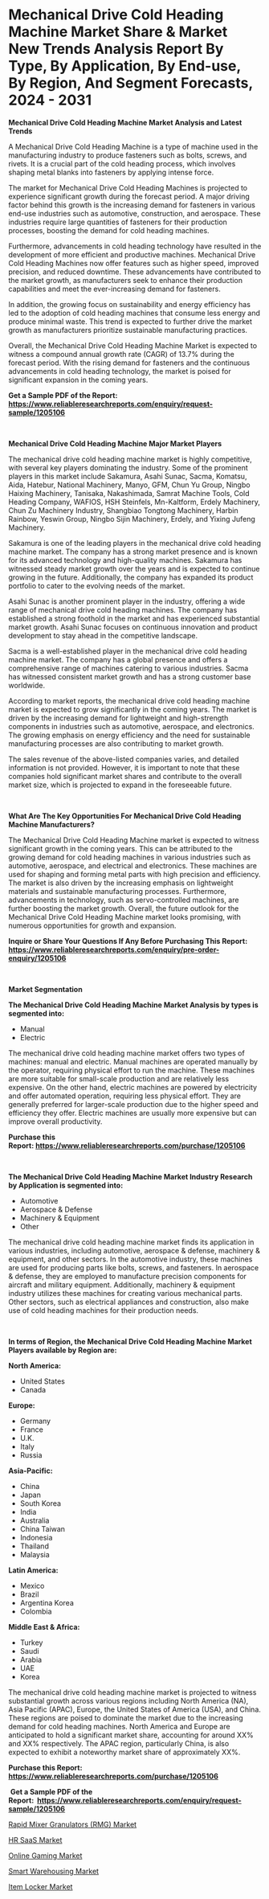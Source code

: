 <p><h1>Mechanical Drive Cold Heading Machine Market Share & Market New Trends Analysis Report By Type, By Application, By End-use, By Region, And Segment Forecasts, 2024 - 2031</h1></p><p><strong>Mechanical Drive Cold Heading Machine Market Analysis and Latest Trends</strong></p>
<p><p>A Mechanical Drive Cold Heading Machine is a type of machine used in the manufacturing industry to produce fasteners such as bolts, screws, and rivets. It is a crucial part of the cold heading process, which involves shaping metal blanks into fasteners by applying intense force.</p><p>The market for Mechanical Drive Cold Heading Machines is projected to experience significant growth during the forecast period. A major driving factor behind this growth is the increasing demand for fasteners in various end-use industries such as automotive, construction, and aerospace. These industries require large quantities of fasteners for their production processes, boosting the demand for cold heading machines.</p><p>Furthermore, advancements in cold heading technology have resulted in the development of more efficient and productive machines. Mechanical Drive Cold Heading Machines now offer features such as higher speed, improved precision, and reduced downtime. These advancements have contributed to the market growth, as manufacturers seek to enhance their production capabilities and meet the ever-increasing demand for fasteners.</p><p>In addition, the growing focus on sustainability and energy efficiency has led to the adoption of cold heading machines that consume less energy and produce minimal waste. This trend is expected to further drive the market growth as manufacturers prioritize sustainable manufacturing practices.</p><p>Overall, the Mechanical Drive Cold Heading Machine Market is expected to witness a compound annual growth rate (CAGR) of 13.7% during the forecast period. With the rising demand for fasteners and the continuous advancements in cold heading technology, the market is poised for significant expansion in the coming years.</p></p>
<p><strong>Get a Sample PDF of the Report:&nbsp; <a href="https://www.reliableresearchreports.com/enquiry/request-sample/1205106">https://www.reliableresearchreports.com/enquiry/request-sample/1205106</a></strong></p>
<p>&nbsp;</p>
<p><strong>Mechanical Drive Cold Heading Machine Major Market Players</strong></p>
<p><p>The mechanical drive cold heading machine market is highly competitive, with several key players dominating the industry. Some of the prominent players in this market include Sakamura, Asahi Sunac, Sacma, Komatsu, Aida, Hatebur, National Machinery, Manyo, GFM, Chun Yu Group, Ningbo Haixing Machinery, Tanisaka, Nakashimada, Samrat Machine Tools, Cold Heading Company, WAFIOS, HSH Steinfels, Mn-Kaltform, Erdely Machinery, Chun Zu Machinery Industry, Shangbiao Tongtong Machinery, Harbin Rainbow, Yeswin Group, Ningbo Sijin Machinery, Erdely, and Yixing Jufeng Machinery.</p><p>Sakamura is one of the leading players in the mechanical drive cold heading machine market. The company has a strong market presence and is known for its advanced technology and high-quality machines. Sakamura has witnessed steady market growth over the years and is expected to continue growing in the future. Additionally, the company has expanded its product portfolio to cater to the evolving needs of the market.</p><p>Asahi Sunac is another prominent player in the industry, offering a wide range of mechanical drive cold heading machines. The company has established a strong foothold in the market and has experienced substantial market growth. Asahi Sunac focuses on continuous innovation and product development to stay ahead in the competitive landscape.</p><p>Sacma is a well-established player in the mechanical drive cold heading machine market. The company has a global presence and offers a comprehensive range of machines catering to various industries. Sacma has witnessed consistent market growth and has a strong customer base worldwide.</p><p>According to market reports, the mechanical drive cold heading machine market is expected to grow significantly in the coming years. The market is driven by the increasing demand for lightweight and high-strength components in industries such as automotive, aerospace, and electronics. The growing emphasis on energy efficiency and the need for sustainable manufacturing processes are also contributing to market growth.</p><p>The sales revenue of the above-listed companies varies, and detailed information is not provided. However, it is important to note that these companies hold significant market shares and contribute to the overall market size, which is projected to expand in the foreseeable future.</p></p>
<p>&nbsp;</p>
<p><strong>What Are The Key Opportunities For Mechanical Drive Cold Heading Machine Manufacturers?</strong></p>
<p><p>The Mechanical Drive Cold Heading Machine market is expected to witness significant growth in the coming years. This can be attributed to the growing demand for cold heading machines in various industries such as automotive, aerospace, and electrical and electronics. These machines are used for shaping and forming metal parts with high precision and efficiency. The market is also driven by the increasing emphasis on lightweight materials and sustainable manufacturing processes. Furthermore, advancements in technology, such as servo-controlled machines, are further boosting the market growth. Overall, the future outlook for the Mechanical Drive Cold Heading Machine market looks promising, with numerous opportunities for growth and expansion.</p></p>
<p><strong>Inquire or Share Your Questions If Any Before Purchasing This Report: <a href="https://www.reliableresearchreports.com/enquiry/pre-order-enquiry/1205106">https://www.reliableresearchreports.com/enquiry/pre-order-enquiry/1205106</a></strong></p>
<p>&nbsp;</p>
<p><strong>Market Segmentation</strong></p>
<p><strong>The Mechanical Drive Cold Heading Machine Market Analysis by types is segmented into:</strong></p>
<p><ul><li>Manual</li><li>Electric</li></ul></p>
<p><p>The mechanical drive cold heading machine market offers two types of machines: manual and electric. Manual machines are operated manually by the operator, requiring physical effort to run the machine. These machines are more suitable for small-scale production and are relatively less expensive. On the other hand, electric machines are powered by electricity and offer automated operation, requiring less physical effort. They are generally preferred for larger-scale production due to the higher speed and efficiency they offer. Electric machines are usually more expensive but can improve overall productivity.</p></p>
<p><strong>Purchase this Report:&nbsp;<a href="https://www.reliableresearchreports.com/purchase/1205106">https://www.reliableresearchreports.com/purchase/1205106</a></strong></p>
<p>&nbsp;</p>
<p><strong>The Mechanical Drive Cold Heading Machine Market Industry Research by Application is segmented into:</strong></p>
<p><ul><li>Automotive</li><li>Aerospace & Defense</li><li>Machinery & Equipment</li><li>Other</li></ul></p>
<p><p>The mechanical drive cold heading machine market finds its application in various industries, including automotive, aerospace & defense, machinery & equipment, and other sectors. In the automotive industry, these machines are used for producing parts like bolts, screws, and fasteners. In aerospace & defense, they are employed to manufacture precision components for aircraft and military equipment. Additionally, machinery & equipment industry utilizes these machines for creating various mechanical parts. Other sectors, such as electrical appliances and construction, also make use of cold heading machines for their production needs.</p></p>
<p>&nbsp;</p>
<p><strong>In terms of Region, the Mechanical Drive Cold Heading Machine Market Players available by Region are:</strong></p>
<p>
    <p> <strong> North America: </strong>
        <ul>
            <li>United States</li>
            <li>Canada</li>
        </ul>
        </p> 
    <p> <strong> Europe: </strong>
        <ul>
            <li>Germany</li>
            <li>France</li>
            <li>U.K.</li>
            <li>Italy</li>
            <li>Russia</li>
        </ul>
        </p> 
    <p> <strong> Asia-Pacific: </strong>
        <ul>
            <li>China</li>
            <li>Japan</li>
            <li>South Korea</li>
            <li>India</li>
            <li>Australia</li>
            <li>China Taiwan</li>
            <li>Indonesia</li>
            <li>Thailand</li>
            <li>Malaysia</li>
        </ul>
        </p> 
    <p> <strong> Latin America: </strong>
        <ul>
            <li>Mexico</li>
            <li>Brazil</li>
            <li>Argentina Korea</li>
            <li>Colombia</li>
        </ul>
        </p> 
    <p> <strong> Middle East & Africa: </strong>
        <ul>
            <li>Turkey</li>
            <li>Saudi</li>
            <li>Arabia</li>
            <li>UAE</li>
            <li>Korea</li>
        </ul>
    </p>
    </p>
<p><p>The mechanical drive cold heading machine market is projected to witness substantial growth across various regions including North America (NA), Asia Pacific (APAC), Europe, the United States of America (USA), and China. These regions are poised to dominate the market due to the increasing demand for cold heading machines. North America and Europe are anticipated to hold a significant market share, accounting for around XX% and XX% respectively. The APAC region, particularly China, is also expected to exhibit a noteworthy market share of approximately XX%.</p></p>
<p><strong>Purchase this Report: <a href="https://www.reliableresearchreports.com/purchase/1205106">https://www.reliableresearchreports.com/purchase/1205106</a></strong></p>
<p>&nbsp;<strong>Get a Sample PDF of the Report:&nbsp;&nbsp;<a href="https://www.reliableresearchreports.com/enquiry/request-sample/1205106">https://www.reliableresearchreports.com/enquiry/request-sample/1205106</a></strong></p>
<p><strong></strong></p>
<p><p><a href="https://github.com/mauripalmi/Market-Research-Report-List-1/blob/main/rapid-mixer-granulators-rmg-market.md">Rapid Mixer Granulators (RMG) Market</a></p><p><a href="https://medium.com/@christinascott1938/hr-saas-market-size-and-market-trends-complete-industry-overview-2023-to-2030-b543587846be">HR SaaS Market</a></p><p><a href="https://medium.com/@christinascott1938/decoding-online-gaming-market-metrics-market-share-trends-and-growth-patterns-e6eb398c99cc">Online Gaming Market</a></p><p><a href="https://medium.com/@christinascott1938/analyzing-smart-warehousing-market-global-industry-perspective-and-forecast-2023-to-2030-2a97a0e14d77">Smart Warehousing Market</a></p><p><a href="https://github.com/globismark/Market-Research-Report-List-1/blob/main/item-locker-market.md">Item Locker Market</a></p></p>